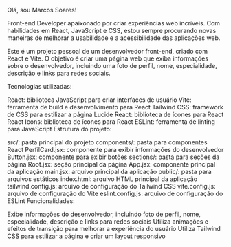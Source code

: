 Olá, sou Marcos Soares!

Front-end Developer apaixonado por criar experiências web incríveis. Com habilidades em React, JavaScript e CSS, estou sempre procurando novas maneiras de melhorar a usabilidade e a acessibilidade das aplicações web.

Este é um projeto pessoal de um desenvolvedor front-end, criado com React e Vite. O objetivo é criar uma página web que exiba informações sobre o desenvolvedor, incluindo uma foto de perfil, nome, especialidade, descrição e links para redes sociais.

Tecnologias utilizadas:

React: biblioteca JavaScript para criar interfaces de usuário
Vite: ferramenta de build e desenvolvimento para React
Tailwind CSS: framework de CSS para estilizar a página
Lucide React: biblioteca de ícones para React
React Icons: biblioteca de ícones para React
ESLint: ferramenta de linting para JavaScript
Estrutura do projeto:

src/: pasta principal do projeto
components/: pasta para componentes React
PerfilCard.jsx: componente para exibir informações do desenvolvedor
Button.jsx: componente para exibir botões
sections/: pasta para seções da página
Root.jsx: seção principal da página
App.jsx: componente principal da aplicação
main.jsx: arquivo principal da aplicação
public/: pasta para arquivos estáticos
index.html: arquivo HTML principal da aplicação
tailwind.config.js: arquivo de configuração do Tailwind CSS
vite.config.js: arquivo de configuração do Vite
eslint.config.js: arquivo de configuração do ESLint
Funcionalidades:

Exibe informações do desenvolvedor, incluindo foto de perfil, nome, especialidade, descrição e links para redes sociais
Utiliza animações e efeitos de transição para melhorar a experiência do usuário
Utiliza Tailwind CSS para estilizar a página e criar um layout responsivo